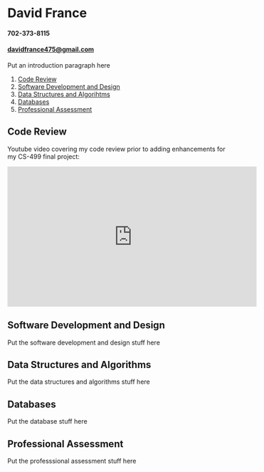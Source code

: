 # David France 
#### 702-373-8115
#### davidfrance475@gmail.com

Put an introduction paragraph here

1. [Code Review](#code-review)
2. [Software Development and Design](#software-development-and-design)
3. [Data Structures and Algorihtms](#data-structures-and-algorithms)
4. [Databases](#databases)
5. [Professional Assessment](#professional-assessment)

## Code Review 
Youtube video covering my code review prior to adding enhancements for my CS-499 final project:
<iframe width="560" height="315" src="https://www.youtube.com/embed/76tEqNTcvFA?si=nYg4x87zR1OLd5L2" title="YouTube video player" frameborder="0" allow="accelerometer; autoplay; clipboard-write; encrypted-media; gyroscope; picture-in-picture; web-share" allowfullscreen></iframe>


## Software Development and Design 
Put the software development and design stuff here

## Data Structures and Algorithms
Put the data structures and algorithms stuff here

## Databases 
Put the database stuff here

## Professional Assessment 
Put the professsional assessment stuff here
